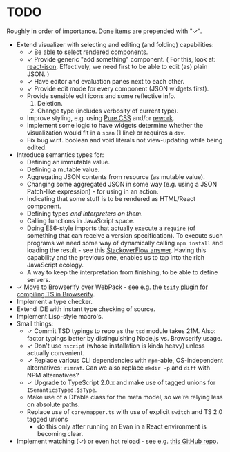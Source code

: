 # TODO

Roughly in order of importance.
Done items are prepended with "&#10003;".

* Extend visualizer with selecting and editing (and folding) capabilities:
	* &#10003; Be able to select rendered components.
	* &#10003; Provide generic "add something" component.
		(
			For this, look at: [react-json](https://github.com/arqex/react-json).
			Effectively, we need first to be able to edit (as) plain JSON.
		)
	* &#10003; Have editor and evaluation panes next to each other.
	* &#10003; Provide edit mode for every component (JSON widgets first).
	* Provide sensible edit icons and some reflective info.
		1. Deletion.
		2. Change type (includes verbosity of current type).
	* Improve styling, e.g. using [Pure CSS](http://purecss.io/) and/or [rework](https://github.com/reworkcss/rework).
	* Implement some logic to have widgets determine whether the visualization would fit in a `span` (1 line) or requires a `div`.
	* Fix bug w.r.t. boolean and void literals not view-updating while being edited.
* Introduce semantics types for:
	* Defining an immutable value.
	* Defining a mutable value.
	* Aggregating JSON contents from resource (as mutable value).
	* Changing some aggregated JSON in some way (e.g. using a JSON Patch-like expression) - for using in an action.
	* Indicating that some stuff is to be rendered as HTML/React component.
	* Defining types *and interpreters on them*.
	* Calling functions in JavaScript space.
	* Doing ES6-style imports that actually execute a `require` (of something that can receive a version specification).
		To execute such programs we need some way of dynamically calling `npm install` and loading the result
			- see this [StackoverFlow answer](http://stackoverflow.com/questions/15957529/can-i-install-a-npm-package-from-javascript-running-in-node-js/15957574#15957574).
		Having this capability and the previous one, enables us to tap into the rich JavaScript ecology.
	* A way to keep the interpretation from finishing, to be able to define servers.
* &#10003; Move to Browserify over WebPack - see e.g. the [`tsify` plugin for compiling TS in Browserify](https://www.npmjs.com/package/tsify).
* Implement a type checker.
* Extend IDE with instant type checking of source.
* Implement Lisp-style macro's.
* Small things:
	* &#10003; Commit TSD typings to repo as the `tsd` module takes 21M.
		Also: factor typings better by distinguishing Node.js vs. Browserify usage.
	* &#10003; Don't use `nscript` (whose installation is kinda heavy) unless actually convenient.
	* &#10003; Replace various CLI dependencies with `npm`-able, OS-independent alternatives: `rimraf`.
		Can we also replace `mkdir -p` and `diff` with NPM alternatives?
	* &#10003; Upgrade to TypeScript 2.0.x and make use of tagged unions for `ISemanticsTyped.$sType`.
	* Make use of a DI'able class for the meta model, so we're relying less on absolute paths.
	* Replace use of `core/mapper.ts` with use of explicit `switch` and TS 2.0 tagged unions
		- do this only after running an Evan in a React environment is becoming clear.
* Implement watching (&#10003;) or even hot reload - see e.g. [this GitHub repo](https://github.com/milankinen/livereactload).

